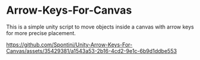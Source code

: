 # Arrow-Keys-For-Canvas
 This is a simple unity script to move objects inside a canvas with arrow keys for more precise placement.


https://github.com/Spontini/Unity-Arrow-Keys-For-Canvas/assets/35429381/a1543a53-2b16-4cd2-9e1c-6b9d1ddbe553


